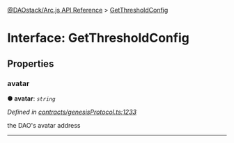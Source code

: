 [@DAOstack/Arc.js API Reference](../README.md) > [GetThresholdConfig](../interfaces/getthresholdconfig.md)



# Interface: GetThresholdConfig


## Properties
<a id="avatar"></a>

###  avatar

**●  avatar**:  *`string`* 

*Defined in [contracts/genesisProtocol.ts:1233](https://github.com/daostack/arc.js/blob/6909d59/lib/contracts/genesisProtocol.ts#L1233)*



the DAO's avatar address




___


